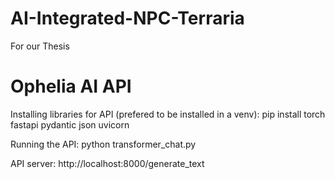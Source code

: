# AI-Integrated-NPC-Terraria
For our Thesis

# Ophelia AI API
Installing libraries for API (prefered to be installed in a venv):
pip install torch fastapi pydantic json uvicorn

Running the API:
python transformer_chat.py

API server:
http://localhost:8000/generate_text
